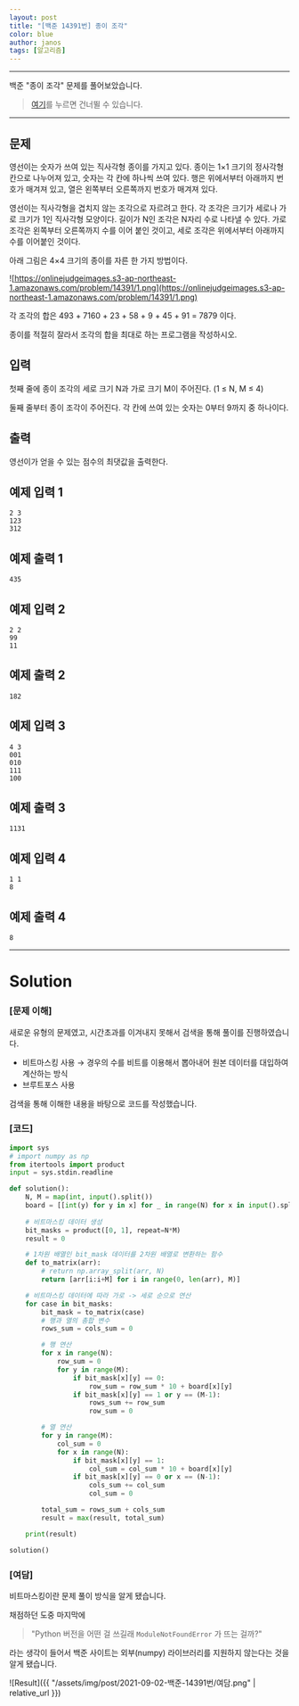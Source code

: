 ```yaml
---
layout: post
title: "[백준 14391번] 종이 조각"
color: blue
author: janos
tags: [알고리즘]
---
```


---

백준 "종이 조각" 문제를 풀어보았습니다.

> [여기](#solution)를 누르면 건너뛸 수 있습니다.

---

## 문제

영선이는 숫자가 쓰여 있는 직사각형 종이를 가지고 있다. 종이는 1×1 크기의 정사각형 칸으로 나누어져 있고, 숫자는 각 칸에 하나씩 쓰여 있다. 행은 위에서부터 아래까지 번호가 매겨져 있고, 열은 왼쪽부터 오른쪽까지 번호가 매겨져 있다.

영선이는 직사각형을 겹치지 않는 조각으로 자르려고 한다. 각 조각은 크기가 세로나 가로 크기가 1인 직사각형 모양이다. 길이가 N인 조각은 N자리 수로 나타낼 수 있다. 가로 조각은 왼쪽부터 오른쪽까지 수를 이어 붙인 것이고, 세로 조각은 위에서부터 아래까지 수를 이어붙인 것이다.

아래 그림은 4×4 크기의 종이를 자른 한 가지 방법이다.

![https://onlinejudgeimages.s3-ap-northeast-1.amazonaws.com/problem/14391/1.png](https://onlinejudgeimages.s3-ap-northeast-1.amazonaws.com/problem/14391/1.png)

각 조각의 합은 493 + 7160 + 23 + 58 + 9 + 45 + 91 = 7879 이다.

종이를 적절히 잘라서 조각의 합을 최대로 하는 프로그램을 작성하시오.

## 입력

첫째 줄에 종이 조각의 세로 크기 N과 가로 크기 M이 주어진다. (1 ≤ N, M ≤ 4)

둘째 줄부터 종이 조각이 주어진다. 각 칸에 쓰여 있는 숫자는 0부터 9까지 중 하나이다.

## 출력

영선이가 얻을 수 있는 점수의 최댓값을 출력한다.

## 예제 입력 1

```
2 3
123
312

```

## 예제 출력 1

```
435

```

## 예제 입력 2

```
2 2
99
11

```

## 예제 출력 2

```
182

```

## 예제 입력 3

```
4 3
001
010
111
100

```

## 예제 출력 3

```
1131

```

## 예제 입력 4

```
1 1
8

```

## 예제 출력 4

```
8
```

---

# Solution

### [문제 이해]

새로운 유형의 문제였고, 시간초과를 이겨내지 못해서 검색을 통해 풀이를 진행하였습니다.

- 비트마스킹 사용
→ 경우의 수를 비트를 이용해서 뽑아내어 원본 데이터를 대입하여 계산하는 방식
- 브루트포스 사용

검색을 통해 이해한 내용을 바탕으로 코드를 작성했습니다.

### [코드]

```python
import sys
# import numpy as np
from itertools import product
input = sys.stdin.readline

def solution():
    N, M = map(int, input().split())
    board = [[int(y) for y in x] for _ in range(N) for x in input().split()]
    
    # 비트마스킹 데이터 생성
    bit_masks = product([0, 1], repeat=N*M)
    result = 0

    # 1차원 배열인 bit_mask 데이터를 2차원 배열로 변환하는 함수
    def to_matrix(arr):
        # return np.array_split(arr, N)
        return [arr[i:i+M] for i in range(0, len(arr), M)]

    # 비트마스킹 데이터에 따라 가로 -> 세로 순으로 연산
    for case in bit_masks:
        bit_mask = to_matrix(case)
        # 행과 열의 총합 변수
        rows_sum = cols_sum = 0

        # 행 연산
        for x in range(N):
            row_sum = 0
            for y in range(M):
                if bit_mask[x][y] == 0:
                    row_sum = row_sum * 10 + board[x][y]
                if bit_mask[x][y] == 1 or y == (M-1):
                    rows_sum += row_sum
                    row_sum = 0

        # 열 연산
        for y in range(M):
            col_sum = 0
            for x in range(N):
                if bit_mask[x][y] == 1:
                    col_sum = col_sum * 10 + board[x][y]
                if bit_mask[x][y] == 0 or x == (N-1):
                    cols_sum += col_sum
                    col_sum = 0

        total_sum = rows_sum + cols_sum
        result = max(result, total_sum)

    print(result)

solution()
```

### [여담]

비트마스킹이란 문제 풀이 방식을 알게 됐습니다.

채점하던 도중 마지막에

> "Python 버전을 어떤 걸 쓰길래 `ModuleNotFoundError` 가 뜨는 걸까?"

라는 생각이 들어서 백준 사이트는 외부(numpy) 라이브러리를 지원하지 않는다는 것을 알게 됐습니다.

![Result]({{ "/assets/img/post/2021-09-02-백준-14391번/여담.png" | relative_url }})